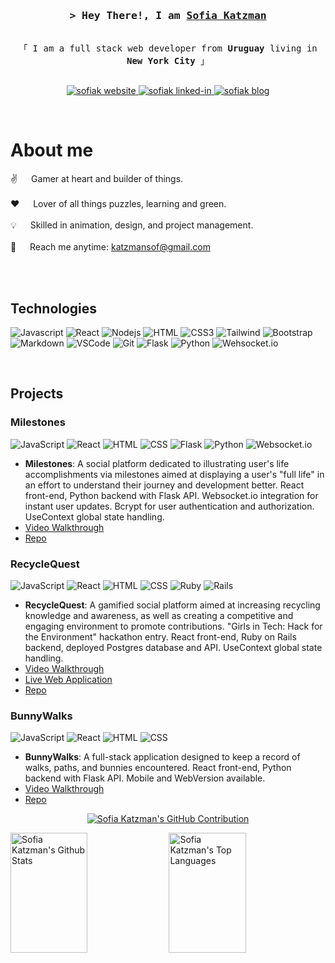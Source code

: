 <!--
<h2 align="center">
  Welcome to Sofia Katzman's GitHub!
  <img src="https://media.giphy.com/media/hvRJCLFzcasrR4ia7z/giphy.gif" width="28">
</h2>
-->

<!--
<p align="center">
  <a href="https://github.com/sofiakatzman"><img src="https://readme-typing-svg.herokuapp.com/?lines=Self%20Taught%20Programmer;Front%20End%20Developer;1.5%2B%20years%20of%20coding%20experience;Always%20learning%20new%20things&center=true&width=380&height=45"></a>
</p>

 -->

<!-- Intro  -->
<h3 align="center">
        <samp>&gt; Hey There!, I am
                <b><a target="_blank" href="https://sofia-katzman-portfolio-95abeaadef17.herokuapp.com/">Sofia Katzman</a></b>
        </samp>
</h3>


<p align="center"> 
  <samp>
    <br>
    「 I am a full stack web developer from <b>Uruguay</b> living in <b>New York City</b> 」
    <br>
    <br>
  </samp>
</p>

<p align="center">
 <a href="https://sofia-katzman-portfolio-95abeaadef17.herokuapp.com/" target="blank">
  <img src="https://img.shields.io/badge/Website-DC143C?style=for-the-badge&logo=heroku&logoColor=white" alt="sofiak website" />
 </a>
 <a href="https://linkedin.com/in/sofia-katzman" target="_blank">
  <img src="https://img.shields.io/badge/LinkedIn-0077B5?style=for-the-badge&logo=linkedin&logoColor=white" alt="sofiak linked-in"/>
 </a>
 <a href="https://medium.com/@katzmansof" target="_blank">
  <img src="https://img.shields.io/badge/medium-0A0A0A?style=for-the-badge&logo=medium&logoColor=white" alt="sofiak blog" />
 </a>
</p>
<br />

<!-- About Section -->
 # About me
 
<p>
  
 ✌️ &emsp; Gamer at heart and builder of things. <br/><br/>
 ❤️ &emsp; Lover of all things puzzles, learning and green.<br/><br/>
 💡 &emsp; Skilled in animation, design, and project management. <br/><br/>
 📧 &emsp; Reach me anytime: katzmansof@gmail.com<br/><br/>
 
</p>

<br/>


## Technologies

![Javascript](https://img.shields.io/badge/Javascript-F0DB4F?style=for-the-badge&labelColor=black&logo=javascript&logoColor=F0DB4F)
![React](https://img.shields.io/badge/-React-61DBFB?style=for-the-badge&labelColor=black&logo=react&logoColor=61DBFB)
![Nodejs](https://img.shields.io/badge/Nodejs-3C873A?style=for-the-badge&labelColor=black&logo=node.js&logoColor=3C873A)
![HTML](https://img.shields.io/badge/HTML5-E34F26?style=for-the-badge&logo=html5&logoColor=white)
![CSS3](https://img.shields.io/badge/CSS3-1572B6?style=for-the-badge&logo=css3&logoColor=white)
![Tailwind](https://img.shields.io/badge/Tailwind_CSS-092749?style=for-the-badge&logo=tailwindcss&logoColor=06B6D4&labelColor=000000)
![Bootstrap](https://img.shields.io/badge/Bootstrap-563D7C?style=for-the-badge&logo=bootstrap&logoColor=white)
![Markdown](https://img.shields.io/badge/Markdown-000000?style=for-the-badge&logo=markdown&logoColor=white)
![VSCode](https://img.shields.io/badge/Visual_Studio-0078d7?style=for-the-badge&logo=visual%20studio&logoColor=white)
![Git](https://img.shields.io/badge/Git-blue?style=for-the-badge&logo=git&logoColor=black)
![Flask](https://img.shields.io/badge/Flask-black?style=for-the-badge&logo=Flask&logoColor=white)
![Python](https://img.shields.io/badge/Python-blue?style=for-the-badge&logo=Python&logoColor=yellow)
![Wehsocket.io](https://img.shields.io/badge/Websocket.io-pink?style=for-the-badge&logo=Websocket.io&logoColor=white)

<br/>

## Projects
</p>

### Milestones

![JavaScript](https://img.shields.io/badge/JavaScript-F0DB4F)
![React](https://img.shields.io/badge/React-61DBFB)
![HTML](https://img.shields.io/badge/HTML-white)
![CSS](https://img.shields.io/badge/CSS-white)
![Flask](https://img.shields.io/badge/Flask-white)
![Python](https://img.shields.io/badge/Python-yellow)
![Websocket.io](https://img.shields.io/badge/Websocket.io-pink)
- **Milestones**: A social platform dedicated to illustrating user's life accomplishments via milestones aimed at displaying a user's "full life" in an effort to understand their journey and development better. React front-end, Python backend with Flask API. Websocket.io integration for instant user updates. Bcrypt for user authentication and authorization. UseContext global state handling.
- [Video Walkthrough](https://www.youtube.com/watch?v=23grUYcH2Qw)
- [Repo](https://github.com/sofiakatzman/Milestones.git)

### RecycleQuest

![JavaScript](https://img.shields.io/badge/JavaScript-F0DB4F)
![React](https://img.shields.io/badge/React-61DBFB)
![HTML](https://img.shields.io/badge/HTML-white)
![CSS](https://img.shields.io/badge/CSS-white)
![Ruby](https://img.shields.io/badge/Ruby-red)
![Rails](https://img.shields.io/badge/Rails-red)
- **RecycleQuest**: A gamified social platform aimed at increasing recycling knowledge and awareness, as well as creating a competitive and engaging environment to promote contributions. "Girls in Tech: Hack for the Environment" hackathon entry. React front-end, Ruby on Rails backend, deployed Postgres database and API. UseContext global state handling.
- [Video Walkthrough](https://youtu.be/X9x1nlTRcv0)
- [Live Web Application](https://ruby-rails-blazer-part-ii.onrender.com/)
- [Repo](https://github.com/elainedoud/RecycleQuest.git)

### BunnyWalks

![JavaScript](https://img.shields.io/badge/JavaScript-F0DB4F)
![React](https://img.shields.io/badge/React-61DBFB)
![HTML](https://img.shields.io/badge/HTML-white)
![CSS](https://img.shields.io/badge/CSS-white)
- **BunnyWalks**: A full-stack application designed to keep a record of walks, paths, and bunnies encountered. React front-end, Python backend with Flask API. Mobile and WebVersion available.
- [Video Walkthrough](https://youtu.be/A9YwlcA_n5E)
- [Repo](https://github.com/sofiakatzman/Bunny-Walks.git)


<p align="center">
  <a href="https://github.com/sofiakatzman">
    <img src="https://github-profile-summary-cards.vercel.app/api/cards/profile-details?username=sofiakatzman&theme=radical" alt="Sofia Katzman's GitHub Contribution"/>
  </a>
</p>

<a> 
    <a href="https://github.com/sofiakatzman"><img alt="Sofia Katzman's Github Stats" src="https://denvercoder1-github-readme-stats.vercel.app/api?username=sofiakatzman&show_icons=true&count_private=true&theme=react&border_color=7F3FBF&bg_color=0D1117&title_color=F85D7F&icon_color=F8D866" height="192px" width="49.5%"/></a>
  <a href="https://github.com/sofiakatzman"><img alt="Sofia Katzman's Top Languages" src="https://denvercoder1-github-readme-stats.vercel.app/api/top-langs/?username=sofiakatzman&langs_count=8&layout=compact&theme=react&border_color=7F3FBF&bg_color=0D1117&title_color=F85D7F&icon_color=F8D866" height="192px" width="49.5%"/></a>
  <br/>
</a>
